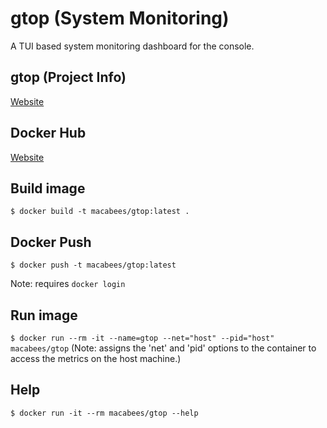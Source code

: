 # gtop (System Monitoring)
A TUI based system monitoring dashboard for the console.

## gtop (Project Info)
[Website](https://github.com/aksakalli/gtop)

## Docker Hub
[Website](https://hub.docker.com/r/macabees/gtop/)

## Build image
`$ docker build -t macabees/gtop:latest .`

## Docker Push
`$ docker push -t macabees/gtop:latest`

Note: requires `docker login`

## Run image
`$ docker run --rm -it --name=gtop --net="host" --pid="host" macabees/gtop`
(Note: assigns the 'net' and 'pid' options to the container to access the metrics on the host machine.)

## Help
`$ docker run -it --rm macabees/gtop --help`
